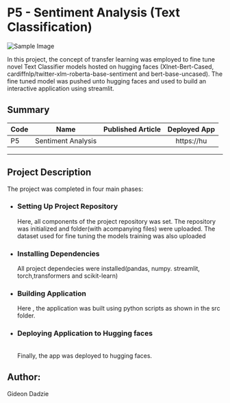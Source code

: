 # P5 - Sentiment Analysis (Text Classification)

![Sample Image](![sent](https://github.com/gwin01/P5/assets/129942103/9ee3e3e8-c277-4a10-a5ad-d7363d113271)
)<br>

In this project, the concept of transfer learning was employed to fine tune novel Text Classifier models hosted on hugging faces (Xlnet-Bert-Cased, cardiffnlp/twitter-xlm-roberta-base-sentiment and bert-base-uncased). The fine tuned model was pushed unto hugging faces and used to build an interactive application using streamlit. 

## Summary
| Code      | Name        | Published Article |  Deployed App|
|-----------|-------------|:-------------:|:-------------:|
|P5     | Sentiment Analysis  |  [](/) |     https://hu [](/)          |
--------------------------------------------------

## Project Description
The project was completed in four main phases: 

* ### Setting Up Project Repository<br>
  Here, all components of the project repository was set. The repository was initialized and folder(with acompanying files) were uploaded. The dataset used for fine tuning the models training was also uploaded<br>

* ### Installing Dependencies <br>
   All project dependecies were installed(pandas, numpy. streamlit, torch,transformers and scikit-learn)

* ### Building Application<br>
  Here , the application was built using python scripts as shown in the src folder.

* ### Deploying Application to Hugging faces
  <br> Finally, the app was deployed to hugging faces.


## Author:
Gideon Dadzie
